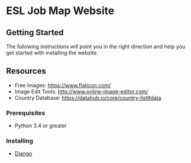 # ESL Job Map Website


## Getting Started
The following instructions will point you in the right direction and help you get started with installing the website.

## Resources
* Free Images: https://www.flaticon.com/
* Image Edit Tools: http://www.online-image-editor.com/
* Country Database: https://datahub.io/core/country-list#data

### Prerequisites

* Python 3.4 or greater

### Installing
* [Django](https://docs.djangoproject.com/en/2.0/intro/install/)

